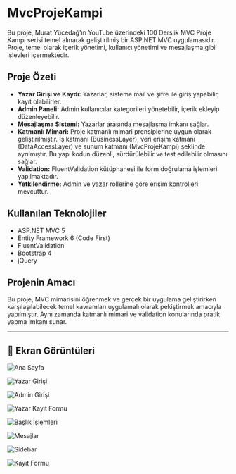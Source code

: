 # MvcProjeKampi

Bu proje, Murat Yücedağ'ın YouTube üzerindeki 100 Derslik MVC Proje Kampı serisi temel alınarak geliştirilmiş bir ASP.NET MVC uygulamasıdır. Proje, temel olarak içerik yönetimi, kullanıcı yönetimi ve mesajlaşma gibi işlevleri içermektedir.

## Proje Özeti

- **Yazar Girişi ve Kaydı:** Yazarlar, sisteme mail ve şifre ile giriş yapabilir, kayıt olabilirler.
- **Admin Paneli:** Admin kullanıcılar kategorileri yönetebilir, içerik ekleyip düzenleyebilir.
- **Mesajlaşma Sistemi:** Yazarlar arasında mesajlaşma imkanı sağlar.
- **Katmanlı Mimari:** Proje katmanlı mimari prensiplerine uygun olarak geliştirilmiştir. İş katmanı (BusinessLayer), veri erişim katmanı (DataAccessLayer) ve sunum katmanı (MvcProjeKampi) şeklinde ayrılmıştır. Bu yapı kodun düzenli, sürdürülebilir ve test edilebilir olmasını sağlar.
- **Validation:** FluentValidation kütüphanesi ile form doğrulama işlemleri yapılmaktadır.
- **Yetkilendirme:** Admin ve yazar rollerine göre erişim kontrolleri mevcuttur.

## Kullanılan Teknolojiler

- ASP.NET MVC 5
- Entity Framework 6 (Code First)
- FluentValidation
- Bootstrap 4
- jQuery

## Projenin Amacı

Bu proje, MVC mimarisini öğrenmek ve gerçek bir uygulama geliştirirken karşılaşılabilecek temel kavramları uygulamalı olarak pekiştirmek amacıyla yapılmıştır. Aynı zamanda katmanlı mimari ve validation konularında pratik yapma imkanı sunar.

---

## 📸 Ekran Görüntüleri

![Ana Sayfa](https://github.com/user-attachments/assets/49805f02-fc31-49f2-8fc9-d5db62cd843b)

![Yazar Girişi](https://github.com/user-attachments/assets/4dd5a1e5-434d-4d4e-b75e-7f06e8f6fecb)

![Admin Girişi](https://github.com/user-attachments/assets/fa337023-f83b-45c8-9c6e-e3fd334c16ec)

![Yazar Kayıt Formu](https://github.com/user-attachments/assets/053513f6-206b-4190-8465-5249a40b7bc8)

![Başlık İşlemleri](https://github.com/user-attachments/assets/15515a50-ecae-468a-a8f6-d9e05e73d93b)

![Mesajlar](https://github.com/user-attachments/assets/e4bee751-1042-42c6-be13-42488bc54384)

![Sidebar](https://github.com/user-attachments/assets/7fc6f1a5-180c-4ae0-9c46-255150158055)

![Kayıt Formu](https://github.com/user-attachments/assets/f72fc68a-ec7a-4fd7-804e-2e805f909470)
